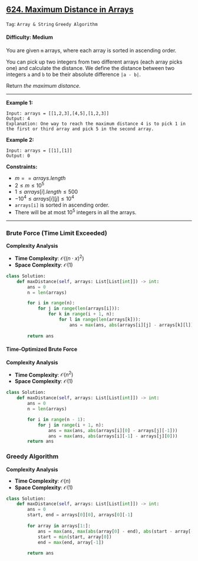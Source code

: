 ## [624. Maximum Distance in Arrays](https://leetcode.com/problems/maximum-distance-in-arrays)

```Tag```: ```Array & String``` ```Greedy Algorithm```

#### Difficulty: Medium

You are given ```m``` arrays, where each array is sorted in ascending order.

You can pick up two integers from two different arrays (each array picks one) and calculate the distance. We define the distance between two integers ```a``` and ```b``` to be their absolute difference ```|a - b|```.

Return _the maximum distance_.

---

__Example 1:__
```
Input: arrays = [[1,2,3],[4,5],[1,2,3]]
Output: 4
Explanation: One way to reach the maximum distance 4 is to pick 1 in the first or third array and pick 5 in the second array.
```

__Example 2:__
```
Input: arrays = [[1],[1]]
Output: 0
```

__Constraints:__

- $m == arrays.length$
- $2 \le m \le 10^5$
- $1 \le arrays[i].length \le 500$
- $-10^4 \le arrays[i][j] \le 10^4$
- ```arrays[i]``` is sorted in ascending order.
- There will be at most $10^5$ integers in all the arrays.

---

### Brute Force (Time Limit Exceeded)

__Complexity Analysis__

- __Time Complexity__: $\mathcal{O}((n \cdot x)^2)$
- __Space Complexity__: $\mathcal{O}(1)$

```Python
class Solution:
    def maxDistance(self, arrays: List[List[int]]) -> int:
        ans = 0
        n = len(arrays)

        for i in range(n):
            for j in range(len(arrays[i])):
                for k in range(i + 1, n):
                    for l in range(len(arrays[k])):
                        ans = max(ans, abs(arrays[i][j] - arrays[k][l]))
        
        return ans
```

#### Time-Optimized Brute Force

__Complexity Analysis__

- __Time Complexity__: $\mathcal{O}(n^2)$
- __Space Complexity__: $\mathcal{O}(1)$

```Python
class Solution:
    def maxDistance(self, arrays: List[List[int]]) -> int:
        ans = 0
        n = len(arrays)

        for i in range(n - 1):
            for j in range(i + 1, n):
                ans = max(ans, abs(arrays[i][0] - arrays[j][-1]))
                ans = max(ans, abs(arrays[i][-1] - arrays[j][0]))
        return ans
```

### Greedy Algorithm

__Complexity Analysis__

- __Time Complexity__: $\mathcal{O}(n)$
- __Space Complexity__: $\mathcal{O}(1)$

```Python
class Solution:
    def maxDistance(self, arrays: List[List[int]]) -> int:
        ans = 0
        start, end = arrays[0][0], arrays[0][-1]
        
        for array in arrays[1:]:
            ans = max(ans, max(abs(array[0] - end), abs(start - array[-1])))
            start = min(start, array[0])
            end = max(end, array[-1])
            
        return ans
```

